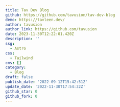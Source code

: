 ```yaml
---
title: Tav Dev Blog
github: https://github.com/tavusion/tav-dev-blog
demo: https://tavleen.dev/
author: tavusion
author_link: https://github.com/tavusion
date: 2023-11-30T12:22:01.420Z
description: ''
ssg:
  - Astro
css:
  - Tailwind
cms: []
category:
  - Blog
draft: false
publish_date: '2022-09-12T15:42:51Z'
update_date: '2022-11-30T17:54:32Z'
github_star: 0
github_fork: 0
---
```

